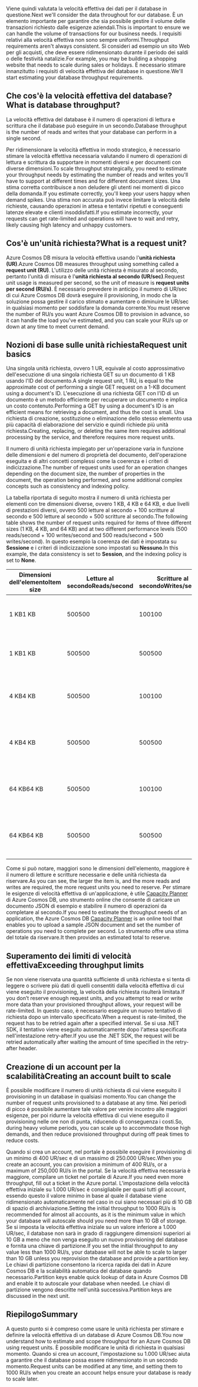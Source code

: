 <span data-ttu-id="2e619-101">Viene quindi valutata la velocità effettiva dei dati per il database in questione.</span><span class="sxs-lookup"><span data-stu-id="2e619-101">Next we'll consider the data throughout for our database.</span></span> <span data-ttu-id="2e619-102">È un elemento importante per garantire che sia possibile gestire il volume delle transazioni richiesto dalle esigenze aziendali.</span><span class="sxs-lookup"><span data-stu-id="2e619-102">This is important to ensure we can handle the volume of transactions for our business needs.</span></span> <span data-ttu-id="2e619-103">I requisiti relativi alla velocità effettiva non sono sempre uniformi.</span><span class="sxs-lookup"><span data-stu-id="2e619-103">Throughput requirements aren't always consistent.</span></span> <span data-ttu-id="2e619-104">Si consideri ad esempio un sito Web per gli acquisti, che deve essere ridimensionato durante il periodo dei saldi o delle festività natalizie.</span><span class="sxs-lookup"><span data-stu-id="2e619-104">For example, you may be building a shopping website that needs to scale during sales or holidays.</span></span> <span data-ttu-id="2e619-105">È necessario stimare innanzitutto i requisiti di velocità effettiva del database in questione.</span><span class="sxs-lookup"><span data-stu-id="2e619-105">We'll start estimating your database throughput requirements.</span></span>

## <a name="what-is-database-throughput"></a><span data-ttu-id="2e619-106">Che cos'è la velocità effettiva del database?</span><span class="sxs-lookup"><span data-stu-id="2e619-106">What is database throughput?</span></span> 

<span data-ttu-id="2e619-107">La velocità effettiva del database è il numero di operazioni di lettura e scrittura che il database può eseguire in un secondo.</span><span class="sxs-lookup"><span data-stu-id="2e619-107">Database throughput is the number of reads and writes that your database can perform in a single second.</span></span> 

<span data-ttu-id="2e619-108">Per ridimensionare la velocità effettiva in modo strategico, è necessario stimare la velocità effettiva necessaria valutando il numero di operazioni di lettura e scrittura da supportare in momenti diversi e per documenti con diverse dimensioni.</span><span class="sxs-lookup"><span data-stu-id="2e619-108">To scale throughput strategically, you need to estimate your throughput needs by estimating the number of reads and writes you'll have to support at different times and for different document sizes.</span></span> <span data-ttu-id="2e619-109">Una stima corretta contribuisce a non deludere gli utenti nei momenti di picco della domanda.</span><span class="sxs-lookup"><span data-stu-id="2e619-109">If you estimate correctly, you'll keep your users happy when demand spikes.</span></span> <span data-ttu-id="2e619-110">Una stima non accurata può invece limitare la velocità delle richieste, causando operazioni in attesa e tentativi ripetuti e conseguenti latenze elevate e clienti insoddisfatti.</span><span class="sxs-lookup"><span data-stu-id="2e619-110">If you estimate incorrectly, your requests can get rate-limited and operations will have to wait and retry, likely causing high latency and unhappy customers.</span></span>

## <a name="what-is-a-request-unit"></a><span data-ttu-id="2e619-111">Cos'è un'unità richiesta?</span><span class="sxs-lookup"><span data-stu-id="2e619-111">What is a request unit?</span></span>

<span data-ttu-id="2e619-112">Azure Cosmos DB misura la velocità effettiva usando l'**unità richiesta (UR)**.</span><span class="sxs-lookup"><span data-stu-id="2e619-112">Azure Cosmos DB measures throughput using something called a **request unit (RU)**.</span></span> <span data-ttu-id="2e619-113">L'utilizzo delle unità richiesta è misurato al secondo, pertanto l'unità di misura è l'**unità richiesta al secondo (UR/sec)**.</span><span class="sxs-lookup"><span data-stu-id="2e619-113">Request unit usage is measured per second, so the unit of measure is **request units per second (RU/s)**.</span></span> <span data-ttu-id="2e619-114">È necessario prevedere in anticipo il numero di UR/sec di cui Azure Cosmos DB dovrà eseguire il provisioning, in modo che la soluzione possa gestire il carico stimato e aumentare o diminuire le UR/sec in qualsiasi momento per soddisfare la domanda corrente.</span><span class="sxs-lookup"><span data-stu-id="2e619-114">You must reserve the number of RU/s you want Azure Cosmos DB to provision in advance, so it can handle the load you've estimated, and you can scale your RU/s up or down at any time to meet current demand.</span></span>

## <a name="request-unit-basics"></a><span data-ttu-id="2e619-115">Nozioni di base sulle unità richiesta</span><span class="sxs-lookup"><span data-stu-id="2e619-115">Request unit basics</span></span>

<span data-ttu-id="2e619-116">Una singola unità richiesta, ovvero 1 UR, equivale al costo approssimativo dell'esecuzione di una singola richiesta GET su un documento di 1 KB usando l'ID del documento.</span><span class="sxs-lookup"><span data-stu-id="2e619-116">A single request unit, 1 RU, is equal to the approximate cost of performing a single GET request on a 1-KB document using a document's ID.</span></span> <span data-ttu-id="2e619-117">L'esecuzione di una richiesta GET con l'ID di un documento è un metodo efficiente per recuperare un documento e implica un costo contenuto.</span><span class="sxs-lookup"><span data-stu-id="2e619-117">Performing a GET by using a document's ID is an efficient means for retrieving a document, and thus the cost is small.</span></span> <span data-ttu-id="2e619-118">Una richiesta di creazione, sostituzione o eliminazione dello stesso elemento usa più capacità di elaborazione del servizio e quindi richiede più unità richiesta.</span><span class="sxs-lookup"><span data-stu-id="2e619-118">Creating, replacing, or deleting the same item requires additional processing by the service, and therefore requires more request units.</span></span>

<span data-ttu-id="2e619-119">Il numero di unità richiesta impiegato per un'operazione varia in funzione delle dimensioni e del numero di proprietà del documento, dell'operazione eseguita e di altri concetti complessi come la coerenza e i criteri di indicizzazione.</span><span class="sxs-lookup"><span data-stu-id="2e619-119">The number of request units used for an operation changes depending on the document size, the number of properties in the document, the operation being performed, and some additional complex concepts such as consistency and indexing policy.</span></span>

<span data-ttu-id="2e619-120">La tabella riportata di seguito mostra il numero di unità richiesta per elementi con tre dimensioni diverse, ovvero 1 KB, 4 KB e 64 KB, e due livelli di prestazioni diversi, ovvero 500 letture al secondo + 100 scritture al secondo e 500 letture al secondo + 500 scritture al secondo.</span><span class="sxs-lookup"><span data-stu-id="2e619-120">The following table shows the number of request units required for items of three different sizes (1 KB, 4 KB, and 64 KB) and at two different performance levels (500 reads/second + 100 writes/second and 500 reads/second + 500 writes/second).</span></span> <span data-ttu-id="2e619-121">In questo esempio la coerenza dei dati è impostata su **Sessione** e i criteri di indicizzazione sono impostati su **Nessuno**.</span><span class="sxs-lookup"><span data-stu-id="2e619-121">In this example, the data consistency is set to **Session**, and the indexing policy is set to **None**.</span></span>

| <span data-ttu-id="2e619-122">Dimensioni dell'elemento</span><span class="sxs-lookup"><span data-stu-id="2e619-122">Item size</span></span> | <span data-ttu-id="2e619-123">Letture al secondo</span><span class="sxs-lookup"><span data-stu-id="2e619-123">Reads/second</span></span> | <span data-ttu-id="2e619-124">Scritture al secondo</span><span class="sxs-lookup"><span data-stu-id="2e619-124">Writes/second</span></span> | <span data-ttu-id="2e619-125">Unità richiesta</span><span class="sxs-lookup"><span data-stu-id="2e619-125">Request units</span></span>
| --- | --- | --- | --- |
| <span data-ttu-id="2e619-126">1 KB</span><span class="sxs-lookup"><span data-stu-id="2e619-126">1 KB</span></span> | <span data-ttu-id="2e619-127">500</span><span class="sxs-lookup"><span data-stu-id="2e619-127">500</span></span> | <span data-ttu-id="2e619-128">100</span><span class="sxs-lookup"><span data-stu-id="2e619-128">100</span></span> | <span data-ttu-id="2e619-129">(500 \* 1) + (100 \* 5) = 1.000 UR/sec</span><span class="sxs-lookup"><span data-stu-id="2e619-129">(500 \* 1) + (100 \* 5) = 1,000 RU/s</span></span>
| <span data-ttu-id="2e619-130">1 KB</span><span class="sxs-lookup"><span data-stu-id="2e619-130">1 KB</span></span> | <span data-ttu-id="2e619-131">500</span><span class="sxs-lookup"><span data-stu-id="2e619-131">500</span></span> | <span data-ttu-id="2e619-132">500</span><span class="sxs-lookup"><span data-stu-id="2e619-132">500</span></span> | <span data-ttu-id="2e619-133">(500 \* 1) + (500 \* 5) = 3.000 UR/sec</span><span class="sxs-lookup"><span data-stu-id="2e619-133">(500 \* 1) + (500 \* 5) = 3,000 RU/s</span></span>
| <span data-ttu-id="2e619-134">4 KB</span><span class="sxs-lookup"><span data-stu-id="2e619-134">4 KB</span></span> | <span data-ttu-id="2e619-135">500</span><span class="sxs-lookup"><span data-stu-id="2e619-135">500</span></span> | <span data-ttu-id="2e619-136">100</span><span class="sxs-lookup"><span data-stu-id="2e619-136">100</span></span> | <span data-ttu-id="2e619-137">(500 \* 1,3) + (100 \* 7) = 1.350 UR/sec</span><span class="sxs-lookup"><span data-stu-id="2e619-137">(500 \* 1.3) + (100 \* 7) = 1,350 RU/s</span></span>
| <span data-ttu-id="2e619-138">4 KB</span><span class="sxs-lookup"><span data-stu-id="2e619-138">4 KB</span></span> | <span data-ttu-id="2e619-139">500</span><span class="sxs-lookup"><span data-stu-id="2e619-139">500</span></span> | <span data-ttu-id="2e619-140">500</span><span class="sxs-lookup"><span data-stu-id="2e619-140">500</span></span> | <span data-ttu-id="2e619-141">(500 \* 1,3) + (500 \* 7) = 4.150 UR/sec</span><span class="sxs-lookup"><span data-stu-id="2e619-141">(500 \* 1.3) + (500 \* 7) = 4,150 RU/s</span></span>
| <span data-ttu-id="2e619-142">64 KB</span><span class="sxs-lookup"><span data-stu-id="2e619-142">64 KB</span></span> | <span data-ttu-id="2e619-143">500</span><span class="sxs-lookup"><span data-stu-id="2e619-143">500</span></span> | <span data-ttu-id="2e619-144">100</span><span class="sxs-lookup"><span data-stu-id="2e619-144">100</span></span> | <span data-ttu-id="2e619-145">(500 \* 10) + (100 \* 48) = 9.800 UR/sec</span><span class="sxs-lookup"><span data-stu-id="2e619-145">(500 \* 10) + (100 \* 48) = 9,800 RU/s</span></span>
| <span data-ttu-id="2e619-146">64 KB</span><span class="sxs-lookup"><span data-stu-id="2e619-146">64 KB</span></span> | <span data-ttu-id="2e619-147">500</span><span class="sxs-lookup"><span data-stu-id="2e619-147">500</span></span> | <span data-ttu-id="2e619-148">500</span><span class="sxs-lookup"><span data-stu-id="2e619-148">500</span></span> | <span data-ttu-id="2e619-149">(500 \* 10) + (500 \* 48) = 29.000 UR/sec</span><span class="sxs-lookup"><span data-stu-id="2e619-149">(500 \* 10) + (500 \* 48) = 29,000 RU/s</span></span>
 
<span data-ttu-id="2e619-150">Come si può notare, maggiori sono le dimensioni dell'elemento, maggiore è il numero di letture e scritture necessarie e delle unità richiesta da riservare.</span><span class="sxs-lookup"><span data-stu-id="2e619-150">As you can see, the larger the item is, and the more reads and writes are required, the more request units you need to reserve.</span></span> <span data-ttu-id="2e619-151">Per stimare le esigenze di velocità effettiva di un'applicazione, è utile [Capacity Planner](https://www.documentdb.com/capacityplanner) di Azure Cosmos DB, uno strumento online che consente di caricare un documento JSON di esempio e stabilire il numero di operazioni da completare al secondo.</span><span class="sxs-lookup"><span data-stu-id="2e619-151">If you need to estimate the throughput needs of an application, the Azure Cosmos DB [Capacity Planner](https://www.documentdb.com/capacityplanner) is an online tool that enables you to upload a sample JSON document and set the number of operations you need to complete per second.</span></span> <span data-ttu-id="2e619-152">Lo strumento offre una stima del totale da riservare.</span><span class="sxs-lookup"><span data-stu-id="2e619-152">It then provides an estimated total to reserve.</span></span>

## <a name="exceeding-throughput-limits"></a><span data-ttu-id="2e619-153">Superamento dei limiti di velocità effettiva</span><span class="sxs-lookup"><span data-stu-id="2e619-153">Exceeding throughput limits</span></span>

<span data-ttu-id="2e619-154">Se non viene riservata una quantità sufficiente di unità richiesta e si tenta di leggere o scrivere più dati di quelli consentiti dalla velocità effettiva di cui viene eseguito il provisioning, la velocità della richiesta risulterà limitata.</span><span class="sxs-lookup"><span data-stu-id="2e619-154">If you don’t reserve enough request units, and you attempt to read or write more data than your provisioned throughput allows, your request will be rate-limited.</span></span> <span data-ttu-id="2e619-155">In questo caso, è necessario eseguire un nuovo tentativo di richiesta dopo un intervallo specificato.</span><span class="sxs-lookup"><span data-stu-id="2e619-155">When a request is rate-limited, the request has to be retried again after a specified interval.</span></span> <span data-ttu-id="2e619-156">Se si usa .NET SDK, il tentativo viene eseguito automaticamente dopo l'attesa specificata nell'intestazione retry-after.</span><span class="sxs-lookup"><span data-stu-id="2e619-156">If you use the .NET SDK, the request will be retried automatically after waiting the amount of time specified in the retry-after header.</span></span>

## <a name="creating-an-account-built-to-scale"></a><span data-ttu-id="2e619-157">Creazione di un account per la scalabilità</span><span class="sxs-lookup"><span data-stu-id="2e619-157">Creating an account built to scale</span></span>

<span data-ttu-id="2e619-158">È possibile modificare il numero di unità richiesta di cui viene eseguito il provisioning in un database in qualsiasi momento.</span><span class="sxs-lookup"><span data-stu-id="2e619-158">You can change the number of request units provisioned to a database at any time.</span></span> <span data-ttu-id="2e619-159">Nei periodi di picco è possibile aumentare tale valore per venire incontro alle maggiori esigenze, per poi ridurre la velocità effettiva di cui viene eseguito il provisioning nelle ore non di punta, riducendo di conseguenza i costi.</span><span class="sxs-lookup"><span data-stu-id="2e619-159">So, during heavy volume periods, you can scale up to accommodate those high demands, and then reduce provisioned throughput during off peak times to reduce costs.</span></span>

<span data-ttu-id="2e619-160">Quando si crea un account, nel portale è possibile eseguire il provisioning di un minimo di 400 UR/sec e di un massimo di 250.000 UR/sec.</span><span class="sxs-lookup"><span data-stu-id="2e619-160">When you create an account, you can provision a minimum of 400 RU/s, or a maximum of 250,000 RU/s in the portal.</span></span> <span data-ttu-id="2e619-161">Se la velocità effettiva necessaria è maggiore, compilare un ticket nel portale di Azure.</span><span class="sxs-lookup"><span data-stu-id="2e619-161">If you need even more throughput, fill out a ticket in the Azure portal.</span></span> <span data-ttu-id="2e619-162">L'impostazione della velocità effettiva iniziale su 1.000 UR/sec è consigliabile per quasi tutti gli account, essendo questo il valore minimo in base al quale il database viene ridimensionato automaticamente nel caso in cui siano necessari più di 10 GB di spazio di archiviazione.</span><span class="sxs-lookup"><span data-stu-id="2e619-162">Setting the initial throughput to 1000 RU/s is recommended for almost all accounts, as it is the minimum value in which your database will autoscale should you need more than 10 GB of storage.</span></span> <span data-ttu-id="2e619-163">Se si imposta la velocità effettiva iniziale su un valore inferiore a 1.000 UR/sec, il database non sarà in grado di raggiungere dimensioni superiori ai 10 GB a meno che non venga eseguito un nuovo provisioning del database e fornita una chiave di partizione.</span><span class="sxs-lookup"><span data-stu-id="2e619-163">If you set the initial throughput to any value less than 1000 RU/s, your database will not be able to scale to larger than 10 GB unless you reprovision the database and provide a partition key.</span></span> <span data-ttu-id="2e619-164">Le chiavi di partizione consentono la ricerca rapida dei dati in Azure Cosmos DB e la scalabilità automatica del database quando necessario.</span><span class="sxs-lookup"><span data-stu-id="2e619-164">Partition keys enable quick lookup of data in Azure Cosmos DB and enable it to autoscale your database when needed.</span></span> <span data-ttu-id="2e619-165">Le chiavi di partizione vengono descritte nell'unità successiva.</span><span class="sxs-lookup"><span data-stu-id="2e619-165">Partition keys are discussed in the next unit.</span></span>

## <a name="summary"></a><span data-ttu-id="2e619-166">Riepilogo</span><span class="sxs-lookup"><span data-stu-id="2e619-166">Summary</span></span>

<span data-ttu-id="2e619-167">A questo punto si è compreso come usare le unità richiesta per stimare e definire la velocità effettiva di un database di Azure Cosmos DB.</span><span class="sxs-lookup"><span data-stu-id="2e619-167">You now understand how to estimate and scope throughput for an Azure Cosmos DB using request units.</span></span> <span data-ttu-id="2e619-168">È possibile modificare le unità di richiesta in qualsiasi momento. Quando si crea un account, l'impostazione su 1.000 UR/sec aiuta a garantire che il database possa essere ridimensionato in un secondo momento.</span><span class="sxs-lookup"><span data-stu-id="2e619-168">Request units can be modified at any time, and setting them to 1000 RU/s when you create an account helps ensure your database is ready to scale later.</span></span>
